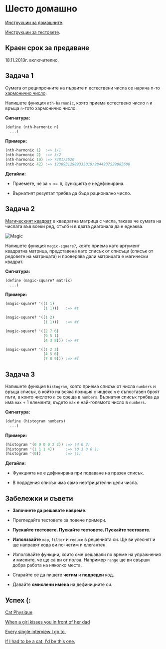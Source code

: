 # Шесто домашно

[Инструкции за домашните](https://github.com/IvanIvanov/fp2013/tree/master/lab4#%D0%94%D0%BE%D0%BC%D0%B0%D1%88%D0%BD%D0%B8).

[Инструкции за тестовете](https://github.com/IvanIvanov/fp2013/tree/master/lab4/testing-tool#%D0%9A%D0%B0%D0%BA-%D1%81%D0%B5-%D0%BF%D1%83%D1%81%D0%BA%D0%B0%D1%82-%D1%82%D0%B5%D1%81%D1%82%D0%BE%D0%B2%D0%B5%D1%82%D0%B5).

## Краен срок за предаване

18.11.2013г. включително.

## Задача 1

Сумата от реципрочните на първите n естествени числа се нарича n-то
[хармонично число](http://en.wikipedia.org/wiki/Harmonic_number).

Напишете функция `nth-harmonic`, която приема естествено число `n` и връща
`n`-тото хармонично число.

**Сигнатура:**

```scheme
(define (nth-harmonic n)
  ...)
```

**Примери:**

```scheme
(nth-harmonic 1)  ;=> 1/1
(nth-harmonic 2)  ;=> 3/2
(nth-harmonic 10) ;=> 7381/2520
(nth-harmonic 42) ;=> 12309312989335019/2844937529085600
```

**Детайли:**

* Приемете, че за `n <= 0`, функцията е недефинирана.

* Върнатият резултат трябва да бъде рационално число.

## Задача 2

[Магическият квадрат](http://en.wikipedia.org/wiki/Magic_square) е квадратна
матрица с числа, такава че сумата на числата във всеки ред, стълб и в двата
диагонала да е еднаква.

![Magic](http://24.media.tumblr.com/0b51b9ac044e062857f4d4a26effca1a/tumblr_mkxkvhe54v1rc113po1_250.gif)

Напишете функция `magic-square?`, която приема като аргумент квадратна матрица,
представена като списък от списъци (списък от редовете на матрицата) и проверява
дали матрицата е магически квадрат.

**Сигнатура:**

```scheme
(define (magic-square? matrix)
  ...)
```

**Примери:**

```scheme
(magic-square? '((1 1)
                 (1 1)))   ;=> #t

(magic-square? '((1 2)
                 (1 1)))   ;=> #f

(magic-square? '((2 7 6)
                 (9 5 1)
                 (4 3 8))) ;=> #t

(magic-square? '((1 2 3)
                 (4 5 6)
                 (7 8 9))) ;=> #f
```

## Задача 3

Напишете функция `histogram`, която приема списък от числа `numbers` и връща
списък, в който на всяка позиция с индекс `n` е съпоставен броят пъти, в които
числото `n` се среща в `numbers`. Върнатия списък трябва да има `max` + 1 елемента,
където `max` е най-голямото число в `numbers`.

**Сигнатура:**

```scheme
(define (histogram numbers)
  ...)
```

**Примери:**

```scheme
(histogram '(0 0 0 0 2 2)) ;=> (4 0 2)
(histogram '(1 1 1 4))     ;=> (0 3 0 0 1)
(histogram '(0))           ;=> (1)
```

**Детайли:**

* Функцията не е дефинирана при подаване на празен списък.

* В подадения списък има само неотрицателни цели числа.

## Забележки и съвети

* **Започнете да решавате навреме.**

* Прегледайте тестовете за повече примери.

* **Пускайте тестовете. Пускайте тестовете. Пускайте тестовете.**

* **Използвайте** `map`, `filter` и `reduce` в решенията си. Ще ви улеснят и ще
направят кода ви по-четим и елегантен.

* Използвайте функции, които сме решавали по време на упражнения и мислите, че
ще са ви от полза. Например `range` ще ви свърши добра работа на няколко места.

* Старайте се да пишете **четим** и **подреден** код.

* Давайте **смислени имена** на дефинициите си.

## Успех (:

[Cat Physique](http://9gag.com/gag/av05ZMq)

[When a girl kisses you in front of her dad](http://9gag.com/gag/av05zq5)

[Every single interview I go to.](http://9gag.com/gag/agyBB5g)

[If I had to be a cat, I'd be this one.](http://9gag.com/gag/a3YEwD5)
